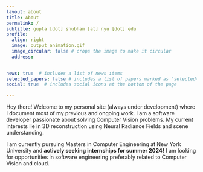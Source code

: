 ```yaml
---
layout: about
title: About
permalink: /
subtitle: gupta [dot] shubham [at] nyu [dot] edu 
profile:
  align: right
  image: output_animation.gif
  image_circular: false # crops the image to make it circular
  address: 
  

news: true  # includes a list of news items
selected_papers: false # includes a list of papers marked as "selected={true}"
social: true  # includes social icons at the bottom of the page

---
```


Hey there! Welcome to my personal site (always under development) where I document most of my previous and ongoing work. I am a software developer passionate about solving Computer Vision problems. My current interests lie in 3D reconstruction using Neural Radiance Fields and scene understanding.

I am currently pursuing Masters in Computer Engineering at New York University and <b>actively seeking internships for summer 2024!</b> I am looking for opportunities in software engineering preferably related to Computer Vision and cloud.

<!-- Write your biography here. Tell the world about yourself. Link to your favorite [subreddit](http://reddit.com). You can put a picture in, too. The code is already in, just name your picture `prof_pic.jpg` and put it in the `img/` folder.

Put your address / P.O. box / other info right below your picture. You can also disable any these elements by editing `profile` property of the YAML header of your `_pages/about.md`. Edit `_bibliography/papers.bib` and Jekyll will render your [publications page](/al-folio/publications/) automatically.

Link to your social media connections, too. This theme is set up to use [Font Awesome icons](http://fortawesome.github.io/Font-Awesome/) and [Academicons](https://jpswalsh.github.io/academicons/), like the ones below. Add your Facebook, Twitter, LinkedIn, Google Scholar, or just disable all of them. -->
